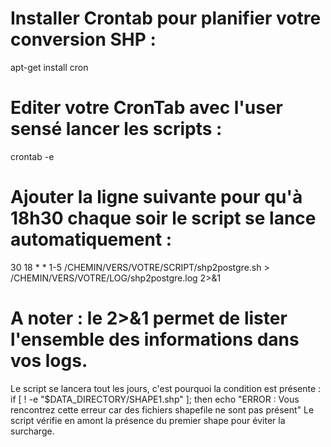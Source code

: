 # Installer Crontab pour planifier votre conversion SHP :
apt-get install cron
# Editer votre CronTab avec l'user sensé lancer les scripts : 
crontab -e
# Ajouter la ligne suivante pour qu'à 18h30 chaque soir le script se lance automatiquement : 
30 18 * * 1-5 /CHEMIN/VERS/VOTRE/SCRIPT/shp2postgre.sh > /CHEMIN/VERS/VOTRE/LOG/shp2postgre.log 2>&1
# A noter : le 2>&1 permet de lister l'ensemble des informations dans vos logs. 
Le script se lancera tout les jours, c'est pourquoi la condition est présente : 
  if [ ! -e "$DATA_DIRECTORY/SHAPE1.shp" ]; then
echo "ERROR : Vous rencontrez cette erreur car des fichiers shapefile ne sont pas présent"
Le script vérifie en amont la présence du premier shape pour éviter la surcharge. 
